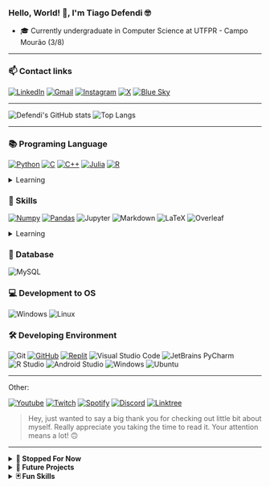 ### Hello, World! 👋, I'm Tiago Defendi 🤓

- 🎓 Currently undergraduate in Computer Science at UTFPR - Campo Mourão (3/8)

---

### 📫 Contact links

[![LinkedIn](https://img.shields.io/badge/LinkedIn-0077B5?style=for-the-badge&logo=linkedin&logoColor=white)](https://www.linkedin.com/in/tiagodefendi/)
[![Gmail](https://img.shields.io/badge/Gmail-EA4335.svg?style=for-the-badge&logo=Gmail&logoColor=white)](https://mailto:tiagodefendidasilva@gmail.com)
[![Instagram](https://img.shields.io/badge/Instagram-E4405F?style=for-the-badge&logo=instagram&logoColor=white)](https://www.instagram.com/tiago_defendi/)
[![X](https://img.shields.io/badge/X-%23000000.svg?style=for-the-badge&logo=X&logoColor=white)](https://twitter.com/tiago_defendi)
[![Blue Sky](https://img.shields.io/badge/Bluesky-0285FF?logo=bluesky&logoColor=fff&style=for-the-badge)](https://bsky.app/profile/tiagodefendi.bsky.social)

---

![Defendi's GitHub stats](https://github-readme-stats.vercel.app/api?username=tiagodefendi&include_all_commits=true&show_icons=true&number_format=short&title_color=ffffff&text_color=ffffff&icon_color=ffffff&hide_border=true&bg_color=25,003CFF,FF001E)
![Top Langs](https://github-readme-stats.vercel.app/api/top-langs/?username=tiagodefendi&langs_count=8&layout=compact&title_color=ffffff&text_color=ffffff&hide_border=true&bg_color=25,003CFF,FF001E)

---

### 📚 Programing Language

[![Python](https://img.shields.io/badge/Python-FFD43B?style=for-the-badge&logo=python&logoColor=blue)](https://github.com/tiagodefendi/Intoducao_Programacao)
[![C](https://img.shields.io/badge/C-00599C?style=for-the-badge&logo=c&logoColor=white)](https://github.com/tiagodefendi/Algoritimo)
[![C++](https://img.shields.io/badge/C%2B%2B-00599C?style=for-the-badge&logo=c%2B%2B&logoColor=white)](https://github.com/tiagodefendi/Algritimos_E_Estrutura_De_Dados_1)
[![Julia](https://img.shields.io/badge/Julia-9558B2.svg?style=for-the-badge&logo=Julia&logoColor=white)](https://github.com/tiagodefendi/Julia)
[![R](https://img.shields.io/badge/R-276DC3?style=for-the-badge&logo=r&logoColor=white)](https://github.com/tiagodefendi/R)

<details>
<summary>
Learning
</summary>
<br>

![Java Script](https://img.shields.io/badge/JavaScript-F7DF1E.svg?style=for-the-badge&logo=JavaScript&logoColor=black)

</details>

<!--
![Lua](https://img.shields.io/badge/Lua-2C2D72.svg?style=for-the-badge&logo=Lua&logoColor=white)
-->

### 🧮 Skills

[![Numpy](https://img.shields.io/badge/Numpy-777BB4?style=for-the-badge&logo=numpy&logoColor=white)](https://github.com/batichotti/Large-Files-Research)
[![Pandas](https://img.shields.io/badge/Pandas-43df3a?style=for-the-badge&logo=pandas&logoColor=white)](https://github.com/batichotti/Large-Files-Research)
![Jupyter](https://img.shields.io/badge/Jupyter-F37626.svg?style=for-the-badge&logo=Jupyter&logoColor=white)
![Markdown](https://img.shields.io/badge/Markdown-000000.svg?style=for-the-badge&logo=Markdown&logoColor=white)
![LaTeX](https://img.shields.io/badge/LaTeX-008080.svg?style=for-the-badge&logo=LaTeX&logoColor=white)
![Overleaf](https://img.shields.io/badge/Overleaf-47A141.svg?style=for-the-badge&logo=Overleaf&logoColor=white)

<details>
<summary>
Learning
</summary>
<br>

![HTML](https://img.shields.io/badge/HTML5-E34F26.svg?style=for-the-badge&logo=HTML5&logoColor=white)
![CSS](https://img.shields.io/badge/CSS3-1572B6.svg?style=for-the-badge&logo=CSS3&logoColor=white)

</details>
<!--
 -->

### 💾 Database

![MySQL](https://img.shields.io/badge/MySQL-00000F?style=for-the-badge&logo=mysql&logoColor=white)

### 💻 Development to OS

![Windows](https://img.shields.io/badge/Windows-0078D6?style=for-the-badge&logo=windows&logoColor=white)
![Linux](https://img.shields.io/badge/Linux-FCC624.svg?style=for-the-badge&logo=Linux&logoColor=black)

<!--
-->


### 🛠️ Developing Environment

![Git](https://img.shields.io/badge/git-%23F05033.svg?style=for-the-badge&logo=git&logoColor=white)
[![GitHub](https://img.shields.io/badge/github-%23121011.svg?style=for-the-badge&logo=github&logoColor=white)](https://github.com/tiagodefendi)
[![Replit](https://img.shields.io/badge/Replit-F26207.svg?style=for-the-badge&logo=Replit&logoColor=white)](https://replit.com/@TiagoDefendi)
![Visual Studio Code](https://img.shields.io/badge/Visual%20Studio%20Code-0078d7.svg?style=for-the-badge&logo=visual-studio-code&logoColor=white)
![JetBrains PyCharm](https://img.shields.io/badge/PyCharm-000000.svg?&style=for-the-badge&logo=PyCharm&logoColor=white)
![R Studio](https://img.shields.io/badge/RStudio-75AADB.svg?style=for-the-badge&logo=RStudio&logoColor=white)
![Android Studio](https://img.shields.io/badge/Android%20Studio-3DDC84.svg?style=for-the-badge&logo=Android-Studio&logoColor=white)
![Windows](https://img.shields.io/badge/Windows-0078D6?style=for-the-badge&logo=windows&logoColor=white)
![Ubuntu](https://img.shields.io/badge/Ubuntu-E95420?style=for-the-badge&logo=ubuntu&logoColor=white)
<!--
-->

---

Other:

[![Youtube](https://img.shields.io/badge/YouTube-FF0000?style=for-the-badge&logo=youtube&logoColor=white)](http://www.youtube.com/@tiago_defendi)
[![Twitch](https://img.shields.io/badge/Twitch-9146FF?style=for-the-badge&logo=twitch&logoColor=white)](https://www.twitch.tv/soninfinity)
[![Spotify](https://img.shields.io/badge/Spotify-1ED760?&style=for-the-badge&logo=spotify&logoColor=white)](https://open.spotify.com/user/21jsoadtnocg4v2tf26x24rey?si=69400958f3cb462e&nd=1&dlsi=390aba3fa8904192)
[![Discord](https://img.shields.io/badge/Discord-%235865F2.svg?style=for-the-badge&logo=discord&logoColor=white)](https://discord.gg/3FevfNV2sd)
[![Linktree](https://img.shields.io/badge/linktree-39E09B?style=for-the-badge&logo=linktree&logoColor=white)](https://linktr.ee/tiago_defendi)

> Hey, just wanted to say a big thank you for checking out little bit about myself. Really appreciate you taking the time to read it. Your attention means a lot! 🙃

---

<details>
<summary>
<b>🛑 Stopped For Now</b>
</summary>
<br>

Programming Language

![Dart](https://img.shields.io/badge/Dart-0175C2.svg?style=for-the-badge&logo=Dart&logoColor=white)

Skills

![Flutter](https://img.shields.io/badge/Flutter-02569B.svg?style=for-the-badge&logo=Flutter&logoColor=white)

Development to OS


![Android](https://img.shields.io/badge/Android-34A853.svg?style=for-the-badge&logo=Android&logoColor=white)
![iOS](https://img.shields.io/badge/iOS-000000.svg?style=for-the-badge&logo=iOS&logoColor=white)

</details>



<details>
<summary>
<b>📆 Future Projects</b>
</summary>

Continue Python BOTs for Discord
...

</details>



<details>
<summary>
<b>🃏 Fun Skills<b>
</summary>

![Photoshop](https://img.shields.io/badge/Adobe%20Photoshop-31A8FF.svg?style=for-the-badge&logo=Adobe-Photoshop&logoColor=18152E)
![LightroomC](https://img.shields.io/badge/Adobe%20Lightroom%20Classic-31A8FF.svg?style=for-the-badge&logo=Adobe-Lightroom-Classic&logoColor=18152E)
![Illustrator](https://img.shields.io/badge/Adobe%20Illustrator-FF9A00.svg?style=for-the-badge&logo=Adobe-Illustrator&logoColor=3c240c)
![Premier Pro](https://img.shields.io/badge/Adobe%20Premiere%20Pro-9999FF.svg?style=for-the-badge&logo=Adobe-Premiere-Pro&logoColor=22042C)
![Vegas Pro](https://img.shields.io/badge/VEGAS-1A1A1A.svg?style=for-the-badge&logo=VEGAS&logoColor=40D0FB)
![OBS](https://img.shields.io/badge/OBS%20Studio-302E31.svg?style=for-the-badge&logo=OBS-Studio&logoColor=white)
![Fl Studio](https://img.shields.io/badge/Fl%20Studio-99CC33.svg?style=for-the-badge&logo=Franprix&logoColor=white)

</details>
